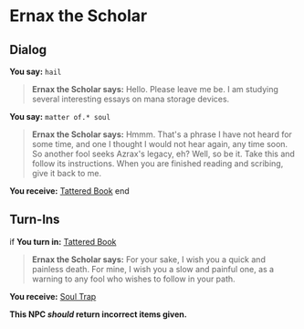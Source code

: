 # Ernax the Scholar
## Dialog

**You say:** `hail`



>**Ernax the Scholar says:** Hello. Please leave me be. I am studying several interesting essays on mana storage devices.

**You say:** `matter of.* soul`



>**Ernax the Scholar says:** Hmmm. That's a phrase I have not heard for some time, and one I thought I would not hear again, any time soon. So another fool seeks Azrax's legacy, eh? Well, so be it. Take this and follow its instructions. When you are finished reading and scribing, give it back to me.


**You receive:**  [Tattered Book](/item/18956)
end

## Turn-Ins





if **You turn in:** [Tattered Book](/item/18956)


>**Ernax the Scholar says:** For your sake, I wish you a quick and painless death. For mine, I wish you a slow and painful one, as a warning to any fool who wishes to follow in your path.


 **You receive:**  [Soul Trap](/item/17803) 

**This NPC *should* return incorrect items given.**





